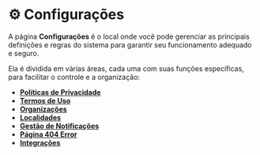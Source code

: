 # ⚙️ Configurações

A página **Configurações** é o local onde você pode gerenciar as principais definições e regras do sistema para garantir seu funcionamento adequado e seguro.

Ela é dividida em várias áreas, cada uma com suas funções específicas, para facilitar o controle e a organização:

- [**Políticas de Privacidade**](7.1%20painel-de-politicas-de-privacidade.md)  
- [**Termos de Uso**](7.2%20painel-de-termos-de-uso.md)  
- [**Organizações**](7.3%20organizacoes.md)  
- [**Localidades**](7.4%20localidades.md)  
- [**Gestão de Notificações**](7.5%20gestao-de-notificacoes.md)  
- [**Página 404 Error**](7.6%20pagina-404-error.md)  
- [**Integrações**](7.7%20integracoes.md)


